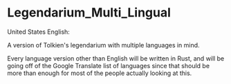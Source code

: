 # Legendarium_Multi_Lingual
United States English:

A version of Tolkien's legendarium with multiple languages in mind.

Every language version other than English will be written in Rust, and will be going off of the Google Translate list of languages since that should be more than enough for most of the people actually looking at this.
